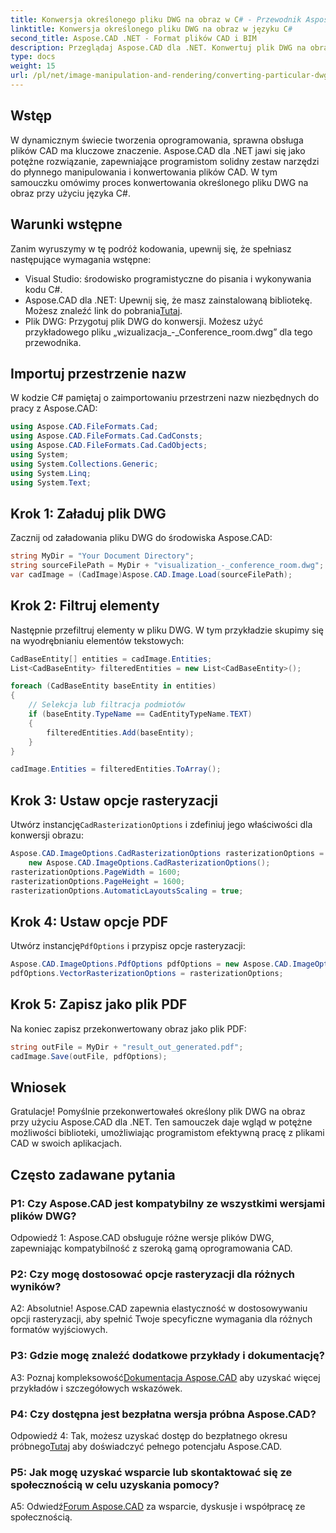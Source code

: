 ```yaml
---
title: Konwersja określonego pliku DWG na obraz w C# - Przewodnik Aspose.CAD
linktitle: Konwersja określonego pliku DWG na obraz w języku C#
second_title: Aspose.CAD .NET - Format plików CAD i BIM
description: Przeglądaj Aspose.CAD dla .NET. Konwertuj plik DWG na obraz w języku C# bez wysiłku. Obszerny przewodnik z przykładami kodu.
type: docs
weight: 15
url: /pl/net/image-manipulation-and-rendering/converting-particular-dwg-to-image/
---
```

## Wstęp

W dynamicznym świecie tworzenia oprogramowania, sprawna obsługa plików CAD ma kluczowe znaczenie. Aspose.CAD dla .NET jawi się jako potężne rozwiązanie, zapewniające programistom solidny zestaw narzędzi do płynnego manipulowania i konwertowania plików CAD. W tym samouczku omówimy proces konwertowania określonego pliku DWG na obraz przy użyciu języka C#.

## Warunki wstępne

Zanim wyruszymy w tę podróż kodowania, upewnij się, że spełniasz następujące wymagania wstępne:

- Visual Studio: środowisko programistyczne do pisania i wykonywania kodu C#.
-  Aspose.CAD dla .NET: Upewnij się, że masz zainstalowaną bibliotekę. Możesz znaleźć link do pobrania[Tutaj](https://releases.aspose.com/cad/net/).
- Plik DWG: Przygotuj plik DWG do konwersji. Możesz użyć przykładowego pliku „wizualizacja_-_Conference_room.dwg” dla tego przewodnika.

## Importuj przestrzenie nazw

W kodzie C# pamiętaj o zaimportowaniu przestrzeni nazw niezbędnych do pracy z Aspose.CAD:

```csharp
using Aspose.CAD.FileFormats.Cad;
using Aspose.CAD.FileFormats.Cad.CadConsts;
using Aspose.CAD.FileFormats.Cad.CadObjects;
using System;
using System.Collections.Generic;
using System.Linq;
using System.Text;
```

## Krok 1: Załaduj plik DWG

Zacznij od załadowania pliku DWG do środowiska Aspose.CAD:

```csharp
string MyDir = "Your Document Directory";
string sourceFilePath = MyDir + "visualization_-_conference_room.dwg";
var cadImage = (CadImage)Aspose.CAD.Image.Load(sourceFilePath);
```

## Krok 2: Filtruj elementy

Następnie przefiltruj elementy w pliku DWG. W tym przykładzie skupimy się na wyodrębnianiu elementów tekstowych:

```csharp
CadBaseEntity[] entities = cadImage.Entities;
List<CadBaseEntity> filteredEntities = new List<CadBaseEntity>();

foreach (CadBaseEntity baseEntity in entities)
{
    // Selekcja lub filtracja podmiotów
    if (baseEntity.TypeName == CadEntityTypeName.TEXT)
    {
        filteredEntities.Add(baseEntity);
    }
}

cadImage.Entities = filteredEntities.ToArray();
```

## Krok 3: Ustaw opcje rasteryzacji

 Utwórz instancję`CadRasterizationOptions` i zdefiniuj jego właściwości dla konwersji obrazu:

```csharp
Aspose.CAD.ImageOptions.CadRasterizationOptions rasterizationOptions =
    new Aspose.CAD.ImageOptions.CadRasterizationOptions();
rasterizationOptions.PageWidth = 1600;
rasterizationOptions.PageHeight = 1600;
rasterizationOptions.AutomaticLayoutsScaling = true;
```

## Krok 4: Ustaw opcje PDF

 Utwórz instancję`PdfOptions` i przypisz opcje rasteryzacji:

```csharp
Aspose.CAD.ImageOptions.PdfOptions pdfOptions = new Aspose.CAD.ImageOptions.PdfOptions();
pdfOptions.VectorRasterizationOptions = rasterizationOptions;
```

## Krok 5: Zapisz jako plik PDF

Na koniec zapisz przekonwertowany obraz jako plik PDF:

```csharp
string outFile = MyDir + "result_out_generated.pdf";
cadImage.Save(outFile, pdfOptions);
```

## Wniosek

Gratulacje! Pomyślnie przekonwertowałeś określony plik DWG na obraz przy użyciu Aspose.CAD dla .NET. Ten samouczek daje wgląd w potężne możliwości biblioteki, umożliwiając programistom efektywną pracę z plikami CAD w swoich aplikacjach.

## Często zadawane pytania

### P1: Czy Aspose.CAD jest kompatybilny ze wszystkimi wersjami plików DWG?

Odpowiedź 1: Aspose.CAD obsługuje różne wersje plików DWG, zapewniając kompatybilność z szeroką gamą oprogramowania CAD.

### P2: Czy mogę dostosować opcje rasteryzacji dla różnych wyników?

A2: Absolutnie! Aspose.CAD zapewnia elastyczność w dostosowywaniu opcji rasteryzacji, aby spełnić Twoje specyficzne wymagania dla różnych formatów wyjściowych.

### P3: Gdzie mogę znaleźć dodatkowe przykłady i dokumentację?

 A3: Poznaj kompleksowość[Dokumentacja Aspose.CAD](https://reference.aspose.com/cad/net/) aby uzyskać więcej przykładów i szczegółowych wskazówek.

### P4: Czy dostępna jest bezpłatna wersja próbna Aspose.CAD?

 Odpowiedź 4: Tak, możesz uzyskać dostęp do bezpłatnego okresu próbnego[Tutaj](https://releases.aspose.com/) aby doświadczyć pełnego potencjału Aspose.CAD.

### P5: Jak mogę uzyskać wsparcie lub skontaktować się ze społecznością w celu uzyskania pomocy?

A5: Odwiedź[Forum Aspose.CAD](https://forum.aspose.com/c/cad/19) za wsparcie, dyskusje i współpracę ze społecznością.